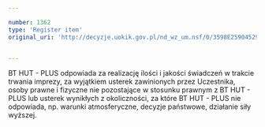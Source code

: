```yaml
---

number: 1362
type: 'Register item'
original_uri: 'http://decyzje.uokik.gov.pl/nd_wz_um.nsf/0/3598E25904529CC3C1257428002652F9?OpenDocument'


---
```


BT HUT - PLUS odpowiada za realizację ilości i jakości świadczeń w trakcie trwania imprezy, za wyjątkiem usterek zawinionych przez Uczestnika, osoby prawne i fizyczne nie pozostające w stosunku prawnym z BT HUT - PLUS lub usterek wynikłych z okoliczności, za które BT HUT - PLUS nie odpowiada, np. warunki atmosferyczne, decyzje państwowe, działanie siły wyższej.
